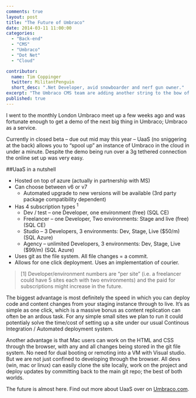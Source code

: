 ```yaml
---
comments: true
layout: post
title: "The Future of Umbraco"
date: 2014-03-11 11:00:00
categories:
  - "Back-end"
  - "CMS"
  - "Umbraco"
  - "Dot Net"
  - "Cloud"

contributor:
  name: Tim Coppinger
  twitter: MilitantPenguin
  short_desc: ".Net Developer, avid snowboarder and nerf gun owner."
excerpt: "The Umbraco CMS team are adding another string to the bow of their CMS. Tim has a quick look to see what's in store."
published: true
---
```


I went to the monthly London Umbraco meet up a few weeks ago and was fortunate enough to get a demo of the next big thing in Umbraco; Umbraco as a service.

Currently in closed beta – due out mid may this year – UaaS (no sniggering at the back)  allows you to “spool up” an instance of Umbraco in the cloud in under a minute. Despite the demo being run over a 3g tethered connection the online set up was very easy.

##UaaS in a nutshell
- Hosted on top of azure (actually in partnership with MS)
- Can choose between v6 or v7
	- Automated upgrade to new versions will be available (3rd party package compatibility dependent)
- Has 4 subscription types <sup>1</sup>
	- Dev / test – one Developer, one environment (free) (SQL CE)
	- Freelancer – one Developer, Two environments:  Stage and live (free) (SQL CE)
	- Studio  – 3  Developers, 3 environments: Dev, Stage, Live ($50/m) (SQL Azure)
	- Agency – unlimited  Developers, 3 environments: Dev, Stage, Live ($99/m) (SQL Azure)
- Uses git as the file system. All file changes = a commit.
- Allows for one click deployment. Uses an implementation of courier.

>[1] Developer/environment numbers are “per site” (i.e. a freelancer could have 5 sites each with two environments) and the paid for subscriptions might increase in the future.

The biggest advantage is most definitely the speed in which you can deploy code and content changes from your staging instance through to live. It’s as simple as one click, which is a massive bonus as content replication can often be an ardous task. For any simple small sites we plan to run it could potentialy solve the time/cost of setting up a site under our usual Continous Integration / Automated deployment system.

Another advantage is that Mac users can work on the HTML and CSS through the browser, with any and all changes being stored in the git file system. No need for dual booting or remoting into a VM with Visual studio. But we are not just confined to developing through the browser. All devs (win, mac or linux) can easily clone the site locally, work on the project and deploy updates by committing back to the main git repo; the best of both worlds.

The future is almost here. Find out more about UaaS over on [Umbraco.com](http://umbraco.com/future.aspx).